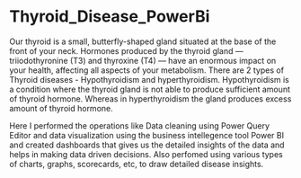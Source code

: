 # Thyroid_Disease_PowerBi

Our thyroid is a small, butterfly-shaped gland situated at the base of the front of your neck. Hormones produced by the thyroid gland — triiodothyronine (T3) and thyroxine (T4) — have an enormous impact on your health, affecting all aspects of your metabolism.
There are 2 types of Thyroid diseases - Hypothyroidism and hyperthyroidism.
Hypothyroidism is a condition where the thyroid gland is not able to produce sufficient amount of thyroid hormone. Whereas in hyperthyroidism the gland produces excess amount of thyroid hormone. 

Here I performed the operations like Data cleaning using Power Query Editor and data visualization using the business intellegence tool Power BI and created dashboards that gives us the detailed insights of the data and helps in making data driven decisions. Also perfomed using various types of charts, graphs, scorecards, etc, to draw detailed disease insights. 
